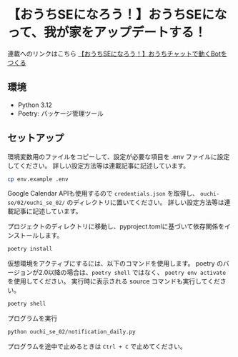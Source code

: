 # 【おうちSEになろう！】おうちSEになって、我が家をアップデートする！
連載へのリンクはこちら
 [【おうちSEになろう！】おうちチャットで動くBotをつくる](https://www.altx.co.jp/careetec/magazine/column/ikezawa-home-se2/)

## 環境
- Python 3.12
- Poetry: パッケージ管理ツール

## セットアップ
環境変数用のファイルをコピーして、設定が必要な項目を .env ファイルに設定してください。
詳しい設定方法等は連載記事に記述しています。

```bash
cp env.example .env
```

Google Calendar APIも使用するので `credentials.json` を取得し、 `ouchi-se/02/ouchi_se_02/` のディレクトリに置いてください。
詳しい設定方法等は連載記事に記述しています。


プロジェクトのディレクトリに移動し、pyproject.tomlに基づいて依存関係をインストールします。

```bash
poetry install
```

仮想環境をアクティブにするには、以下のコマンドを使用します。
poetry のバージョンが2.0以降の場合は、`poetry shell` ではなく、 `poetry env activate` を使用してください。
実行時に表示される source コマンドも実行してください。

```bash
poetry shell
```

プログラムを実行
```bash
python ouchi_se_02/notification_daily.py
```

プログラムを途中で止めるときは `Ctrl + C` で止めてください。
